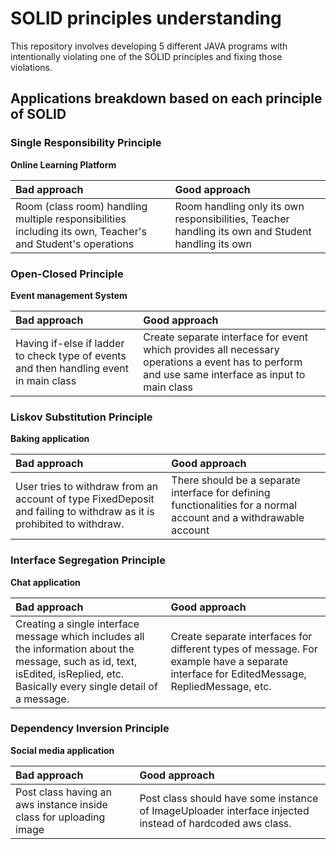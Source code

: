# SOLID principles understanding
This repository involves developing 5 different JAVA programs with intentionally violating one
of the SOLID principles and fixing those violations.

## Applications breakdown based on each principle of SOLID

### Single Responsibility Principle
**Online Learning Platform** 

| Bad approach                                                                                               | Good approach                                                                                      |
|:-----------------------------------------------------------------------------------------------------------|:---------------------------------------------------------------------------------------------------|
| Room (class room) handling multiple responsibilities including its own, Teacher's and Student's operations | Room handling only its own responsibilities, Teacher handling its own and Student handling its own |

### Open-Closed Principle
**Event management System**

| Bad approach                                                                           | Good approach                                                                                                                                    |
|:---------------------------------------------------------------------------------------|:-------------------------------------------------------------------------------------------------------------------------------------------------|
| Having if-else if ladder to check type of events and then handling event in main class | Create separate interface for event which provides all necessary operations a event has to perform and use same interface as input to main class |

### Liskov Substitution Principle
**Baking application**

| Bad approach                                                                                                         | Good approach                                                                                                     |
|:---------------------------------------------------------------------------------------------------------------------|:------------------------------------------------------------------------------------------------------------------|
| User tries to withdraw from an account of type FixedDeposit and failing to withdraw as it is prohibited to withdraw. | There should be a separate interface for defining functionalities for a normal account and a withdrawable account |

### Interface Segregation Principle
**Chat application**

| Bad approach                                                                                                                                                                      | Good approach                                                                                                                            |
|:----------------------------------------------------------------------------------------------------------------------------------------------------------------------------------|:-----------------------------------------------------------------------------------------------------------------------------------------|
| Creating a single interface message which includes all the information about the message, such as id, text, isEdited, isReplied, etc. Basically every single detail of a message. | Create separate interfaces for different types of message. For example have a separate interface for EditedMessage, RepliedMessage, etc. |

### Dependency Inversion Principle
**Social media application**

| Bad approach                                                       | Good approach                                                                                            |
|:-------------------------------------------------------------------|:---------------------------------------------------------------------------------------------------------|
| Post class having an aws instance inside class for uploading image | Post class should have some instance of ImageUploader interface injected instead of hardcoded aws class. |
